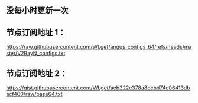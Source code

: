 ## 没每小时更新一次

## 节点订阅地址 1：
https://raw.githubusercontent.com/WLget/angus_configs_64/refs/heads/master/V2RayN_configs.txt


## 节点订阅地址 2：
https://gist.githubusercontent.com/WLget/aeb222e378a8dcbd74e06413dbacf400/raw/base64.txt
